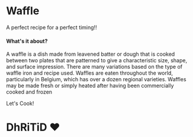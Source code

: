 # Waffle
A perfect recipe for a perfect timing!! 

#### What's it about?
A waffle is a dish made from leavened batter or dough that is cooked between two plates that are patterned to give a characteristic size, shape, and surface impression. There are many variations based on the type of waffle iron and recipe used. Waffles are eaten throughout the world, particularly in Belgium, which has over a dozen regional varieties. Waffles may be made fresh or simply heated after having been commercially cooked and frozen

Let's Cook!

# DhRiTiD ♥
